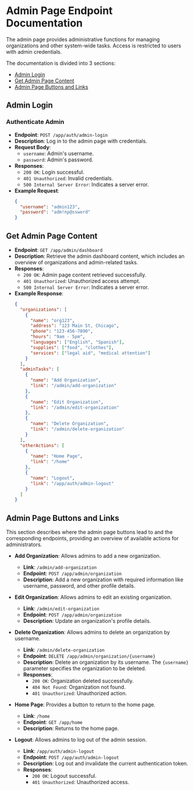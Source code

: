 # Admin Page Endpoint Documentation

The admin page provides administrative functions for managing organizations and other system-wide tasks. Access is restricted to users with admin credentials.

The documentation is divided into 3 sections:
- [Admin Login](#admin-login)
- [Get Admin Page Content](#get-admin-page-content)
- [Admin Page Buttons and Links](#admin-page-buttons-and-links)

## Admin Login
### Authenticate Admin
- **Endpoint**: `POST /app/auth/admin-login`
- **Description**: Log in to the admin page with credentials.
- **Request Body**:
  - `username`: Admin's username.
  - `password`: Admin's password.
- **Responses**:
  - `200 OK`: Login successful.
  - `401 Unauthorized`: Invalid credentials.
  - `500 Internal Server Error`: Indicates a server error.
- **Example Request**:
  ```json
  {
    "username": "admin123",
    "password": "adm!np@ssword"
  }

## Get Admin Page Content
- **Endpoint**: `GET /app/admin/dashboard`
- **Description**: Retrieve the admin dashboard content, which includes an overview of organizations and admin-related tasks.
- **Responses**:
  - `200 OK`: Admin page content retrieved successfully.
  - `401 Unauthorized`: Unauthorized access attempt.
  - `500 Internal Server Error`: Indicates a server error.
- **Example Response**:
  ```json
  {
    "organizations": [
      {
        "name": "org123",
        "address": "123 Main St, Chicago",
        "phone": "123-456-7890",
        "hours": "9am - 5pm",
        "languages": ["English", "Spanish"],
        "supplies": ["food", "clothes"],
        "services": ["legal aid", "medical attention"]
      }
    ],
    "adminTasks": [
      {
        "name": "Add Organization",
        "link": "/admin/add-organization"
      },
      {
        "name": "Edit Organization",
        "link": "/admin/edit-organization"
      },
      {
        "name": "Delete Organization",
        "link": "/admin/delete-organization"
      }
    ],
    "otherActions": [
      {
        "name": "Home Page",
        "link": "/home"
      },
      {
        "name": "Logout",
        "link": "/app/auth/admin-logout"
      }
    ]
  }
  ```

## Admin Page Buttons and Links
This section describes where the admin page buttons lead to and the corresponding endpoints, providing an overview of available actions for administrators.

- **Add Organization**: Allows admins to add a new organization.
  - **Link**: `/admin/add-organization`
  - **Endpoint**: `POST /app/admin/organization`
  - **Description**: Add a new organization with required information like username, password, and other profile details.

- **Edit Organization**: Allows admins to edit an existing organization.
  - **Link**: `/admin/edit-organization`
  - **Endpoint**: `POST /app/admin/organization`
  - **Description**: Update an organization's profile details.

- **Delete Organization**: Allows admins to delete an organization by username.
  - **Link**: `/admin/delete-organization`
  - **Endpoint**: `DELETE /app/admin/organization/{username}`
  - **Description**: Delete an organization by its username. The `{username}` parameter specifies the organization to be deleted.
  - **Responses**:
    - `200 OK`: Organization deleted successfully.
    - `404 Not Found`: Organization not found.
    - `401 Unauthorized`: Unauthorized action.

- **Home Page**: Provides a button to return to the home page.
  - **Link**: `/home`
  - **Endpoint**: `GET /app/home`
  - **Description**: Returns to the home page.

- **Logout**: Allows admins to log out of the admin session.
  - **Link**: `/app/auth/admin-logout`
  - **Endpoint**: `POST /app/auth/admin-logout`
  - **Description**: Log out and invalidate the current authentication token.
  - **Responses**:
    - `200 OK`: Logout successful.
    - `401 Unauthorized`: Unauthorized access.

